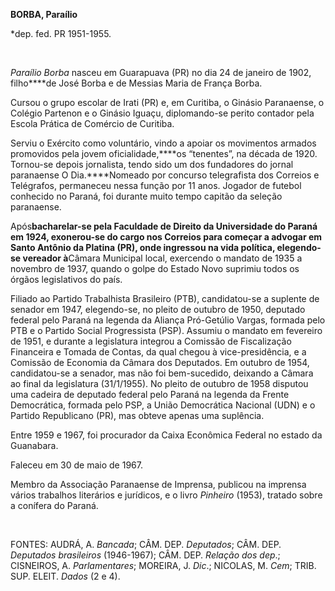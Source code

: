 **BORBA, Paraílio**

\*dep. fed. PR 1951-1955.

 

*Paraílio Borba* nasceu em Guarapuava (PR) no dia 24 de janeiro de 1902,
filho****de José Borba e de Messias Maria de França Borba.

Cursou o grupo escolar de Irati (PR) e, em Curitiba, o Ginásio
Paranaense, o Colégio Partenon e o Ginásio Iguaçu, diplomando-se perito
contador pela Escola Prática de Comércio de Curitiba.

Serviu o Exército como voluntário, vindo a apoiar os movimentos armados
promovidos pela jovem oficialidade,****os “tenentes”, na década de 1920.
Tornou-se depois jornalista, tendo sido um dos fundadores do jornal
paranaense O Dia.****Nomeado por concurso telegrafista dos Correios e
Telégrafos, permaneceu nessa função por 11 anos. Jogador de futebol
conhecido no Paraná, foi durante muito tempo capitão da seleção
paranaense.

Após****bacharelar-se pela Faculdade de Direito da Universidade do
Paraná em 1924, exonerou-se do cargo nos Correios para começar a advogar
em Santo Antônio da Platina (PR), onde ingressou na vida política,
elegendo-se vereador à****Câmara Municipal local, exercendo o mandato de
1935 a novembro de 1937, quando o golpe do Estado Novo suprimiu todos os
órgãos legislativos do país.

Filiado ao Partido Trabalhista Brasileiro (PTB), candidatou-se a
suplente de senador em 1947, elegendo-se, no pleito de outubro de 1950,
deputado federal pelo Paraná na legenda da Aliança Pró-Getúlio Vargas,
formada pelo PTB e o Partido Social Progressista (PSP). Assumiu o
mandato em fevereiro de 1951, e durante a legislatura integrou a
Comissão de Fiscalização Financeira e Tomada de Contas, da qual chegou à
vice-presidência, e a Comissão de Economia da Câmara dos Deputados. Em
outubro de 1954, candidatou-se a senador, mas não foi bem-sucedido,
deixando a Câmara ao final da legislatura (31/1/1955). No pleito de
outubro de 1958 disputou uma cadeira de deputado federal pelo Paraná na
legenda da Frente Democrática, formada pelo PSP, a União Democrática
Nacional (UDN) e o Partido Republicano (PR), mas obteve apenas uma
suplência.

Entre 1959 e 1967, foi procurador da Caixa Econômica Federal no estado
da Guanabara.

Faleceu em 30 de maio de 1967.

Membro da Associação Paranaense de Imprensa, publicou na imprensa vários
trabalhos literários e jurídicos, e o livro *Pinheiro* (1953), tratado
sobre a conífera do Paraná.

 

FONTES: AUDRÁ, A. *Bancada*; CÂM. DEP. *Deputados*; CÂM. DEP.
*Deputados* *brasileiros* (1946-1967); CÂM. DEP. *Relação dos dep*.;
CISNEIROS, A. *Parlamentares*; MOREIRA, J. *Dic*.; NICOLAS, M. *Cem*;
TRIB. SUP. ELEIT. *Dados* (2 e 4).

 
